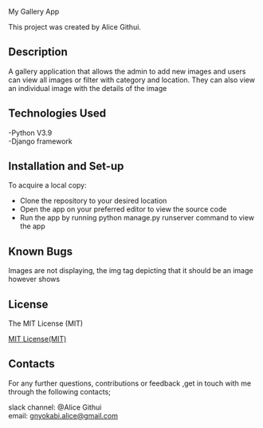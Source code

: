 My Gallery App

This project was created by Alice Githui.

## Description
A gallery application that allows the admin to add new images and users can view all images or filter with category and location. They can also view an individual image with the details of the image
## Technologies Used

-Python V3.9 
<br>
-Django framework

## Installation and Set-up

To acquire a local copy:

- Clone the repository to your desired location
- Open the app on your preferred editor to view the source code
- Run the app by running python manage.py runserver command to view the app

## Known Bugs
Images are not displaying, the img tag depicting that it should be an image however shows

## License

The MIT License (MIT)

<a href = "https://www.mit.edu/~amini/LICENSE.md">MIT License(MIT)</a>

## Contacts

For any further questions, contributions or feedback ,get in touch with me through the following contacts;

slack channel: @Alice Githui
<br>
email: gnyokabi.alice@gmail.com
